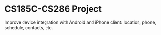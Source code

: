CS185C-CS286 Project
====================

Improve device integration with Android and iPhone client: location, phone, schedule, contacts, etc.
